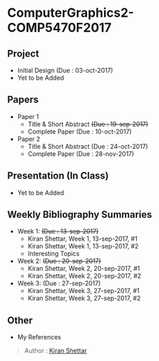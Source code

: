 # ComputerGraphics2-COMP5470F2017
## Project 
- Initial Design (Due : 03-oct-2017)
- Yet to be Added
## Papers 
- Paper 1
  - Title & Short Abstract ~~(Due : 19-sep-2017)~~
  - Complete Paper (Due : 10-oct-2017)
- Paper 2
  - Title & Short Abstract (Due : 24-oct-2017)
  - Complete Paper (Due : 28-nov-2017)
## Presentation (In Class)
- Yet to be Added
## Weekly Bibliography Summaries
- Week 1: ~~(Due : 13-sep-2017)~~
  - Kiran Shettar, Week 1, 13-sep-2017, #1
  - Kiran Shettar, Week 1, 13-sep-2017, #2 
  - Interesting Topics
- Week 2: ~~(Due : 20-sep-2017)~~
  - Kiran Shettar, Week 2, 20-sep-2017, #1
  - Kiran Shettar, Week 2, 20-sep-2017, #2
- Week 3: (Due : 27-sep-2017)
  - Kiran Shettar, Week 3, 27-sep-2017, #1
  - Kiran Shettar, Week 3, 27-sep-2017, #2
## Other
- My References

> Author : [Kiran Shettar](https://www.cs.uml.edu/~kshettar)